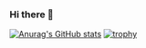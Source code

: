 ### Hi there 👋
[![Anurag's GitHub stats](https://github-readme-stats.vercel.app/api?username=namelessiety)](https://github.com/anuraghazra/github-readme-stats)
[![trophy](https://github-profile-trophy.vercel.app/?username=namelessiety)](https://github.com/ryo-ma/github-profile-trophy)
<!--
**Namelessiety/Namelessiety** is a ✨ _special_ ✨ repository because its `README.md` (this file) appears on your GitHub profile.

Here are some ideas to get you started:

- 🔭 I’m currently working on ...
- 🌱 I’m currently learning ...
- 👯 I’m looking to collaborate on ...
- 🤔 I’m looking for help with ...
- 💬 Ask me about ...
- 📫 How to reach me: ...
- 😄 Pronouns: ...
- ⚡ Fun fact: ...
-->
